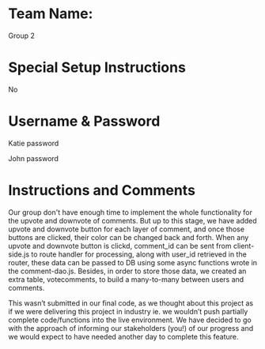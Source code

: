 # Team Name: 
Group 2

# Special Setup Instructions
No

# Username & Password
Katie
password

John
password

# Instructions and Comments
Our group don't have enough time to implement the whole functionality for the upvote and downvote of comments. 
But up to this stage, we have added upvote and downvote button for each layer of comment, and once those buttons are clicked, their color can be changed back and forth.
When any upvote and downvote button is clickd, comment_id can be sent from client-side.js to route handler for processing, along with user_id retrieved in the router, these data can be passed to DB using some async functions wrote in the comment-dao.js. Besides, in order to store those data, we created an extra table, votecomments, to build a many-to-many between users and comments. 

This wasn’t submitted in our final code, as we thought about this project as if we were delivering this project in industry ie. we wouldn’t push partially complete code/functions into the live environment. We have decided to go with the approach of informing our stakeholders (you!) of our progress and we would expect to have needed another day to complete this feature.



